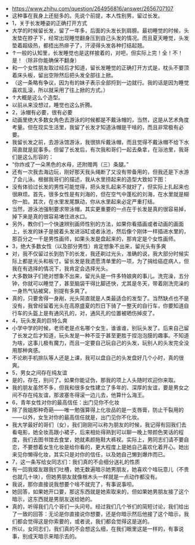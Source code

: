- https://www.zhihu.com/question/264956816/answer/2656707107
- 这种事在我身上还挺多的。先说个前提，本人性别男，留过长发。
- 1，关于长发睡姿的正确打开方式
- 大学的时候留长发，留了一年多，后面的头发长到肩膀。最初睡觉的时候，头发垫在脖子下，经常出现睡觉翻身压到自己头发的情况。而且夏天睡觉，头发垫着超级热，都捂出热痱子了，汗浸得头发各种打结起翘。
- ↑一般的认知里，长发睡觉也是这样披着的，对吧，但实际上完！全！不！是！（除非你能确保不翻身）
- 和一个女性朋友取过经后才知道，留长发睡觉的正确打开方式是，枕头不要顶着床头板，留出空隙然后把头发全部往上掀。
- （这一条略有争议，因为有的妹子表示全部捋到一边就行。我的话是因为睡觉喜欢乱滚，所以就采用了往上掀的方式。）
- ↑大概是这么个造型。
- 以前从来没想过，睡觉也这么折腾。
- 2，泳帽有必要，很有必要
- 动画里绝大多数女角色去游泳的时候都是不戴泳帽的，当然，这是从艺术角度考量。但在现实生活里，我留了长发才知道泳帽是干啥的，而且非常极有必要。
- 我留长发之前，去游泳馆游泳，我很排斥戴泳帽，而且觉得不戴泳帽不给下水简直就是屁事多。但留了长发后，有次我和哥们一起去桑拿，在浴池里，我哥们是这么形容的：
- “你炸成了一朵黑色的水母，还附赠两（三）条腿。”
- 还有一次我去海边玩，刚好那天我头绳断了又没有带备用的，但我还是下水游了会儿泳。根据我哥们的描述，我从水里捞起来的造型大致如下图：
- 没有体验过长发的男性可能觉得，把头发扎起来不就好了，但实际上扎起来也很麻烦。首先，很多女性是有刘海的，但在空气中蓬松的刘海，在水里就是糊你一脸。其次，在水里发尾飘动，你从水里起来必定严重打结。
- 当然，游泳池强制要求带泳帽，其实更重要的一点在于长发是真的很容易掉，掉下来是真的很容易堵住进水口。
- 另外，教你们一个快速辨别画师性别的方法，如果你看插画或者动画的画面上，长发的妹子是披着头发进浴缸或者泳池，然后像个刚体一样插进水里的，那百分之一千是男性画师，如果头发是盘起来的，那肯定是个女性画师。
- 3，绝大多数女性（以及部分男性）肯定想象不出来，留光头有多爽
- 对，我不仅留过长到肋下的长发，我还剃过光头，准确的说，我大部分时候实际上都是光头和板寸。留长发是我遗愿清单里的一项，为了捐给癌症病人，但我在有选择的情况下，我肯定会选择光头。
- 大多数妹子们绝对想象不出来，留光头是一件多特娘爽的事儿。洗完澡，五分钟，你就可以睡觉了，甚至脑袋干得比脚还快，尤其是冬天，带着刚洗完澡的一身热气钻被窝，别提有多爽了。
- 真的，只要舍得一身剐，光头简直就是人类最适合的发型了。当然缺点也不是没有，我曾经留着光头在高原盛夏的烈日下骑了一整天的自行车，你要知道自行车的头盔上是有通风孔的，对，通风孔的位置被晒伤掉皮了。
- 4，玩头发真的巨特么爽
- 小学中学的时候，老师老是点名哪个女生，谁谁谁，别玩头发了。后来自己留了长发之后才知道，玩头发是一种不亚于甚至更胜于捏泡泡膜的趣事。不知道为啥，这事儿极有魔力，而且一定要自己玩自己的头发，玩别人的头发完全没用那种爽感。
- 不论刷手机排队等人还是上课，我可以盘自己的头发盘好几个小时，真的很爽。
- 5，男女之间存在纯友谊
- 是的，存在，别问了。如果你能证伪，那我的项上人头随时欢迎你来取。
- 我的朋友虽然不多，但我和很多女性建立了多年的、深厚的友谊，要是男女之间不存在纯友谊，那波塞冬得滚一边儿去，他算什么海王。
- 6，青年女性对你的最高信任：出门见你不化妆
- 除了我姐那种奇葩——唯一勉强算得上化妆品的是一支唇膏，防止干裂用的——以外，女生对你的最高信任就是，出门见你不化妆。
- 我大学最好的哥们（女），我们刚刚可以称为朋友的时候，我记得有回我们去看电影，她全妆高跟小裙子，后来相处得熟到可以聊一晚上带颜色笑话的程度，我们去图书馆去食堂，她就素颜拖鞋大裤衩。实际上，男同志们请不要自恋，不要想着女生化妆是给你看的，更大程度上是她自己喜欢化着开心。她出来见你懒得化妆，其实只是对你的信任，以及她自己懒到爆炸而已。
- 7，这一条写给女同志们：我们真的不会细分送礼的性质
- 有一回我姬友跟我们吐槽，她无数遍暗示她男朋友，她喜欢个啥玩意儿（不贵也就几十块），但她男朋友就像根木头一样就是一点动作都没有。
- 我说，那你直接说我想要个啥不就完了，有事说事呗。
- 她回答，如果她开口要，那这东西就是她索取来的，但如果她男朋友接了这个暗示，这东西就是男朋友送给她的。
- 真的，听得我们几个哥们一头问号。经过我们几个爷们的简短讨论，我们给出了一致的回答：无论是你直接说你想要，还是你暗示然后他接了这个暗示，我们都会觉得这是你索要的，或者说，我们都会觉得这是送的。
- 所以，女同志们，我们真的不会想这么细，在我们眼里这是一样的，有事说事，别成天暗示来暗示去的。
